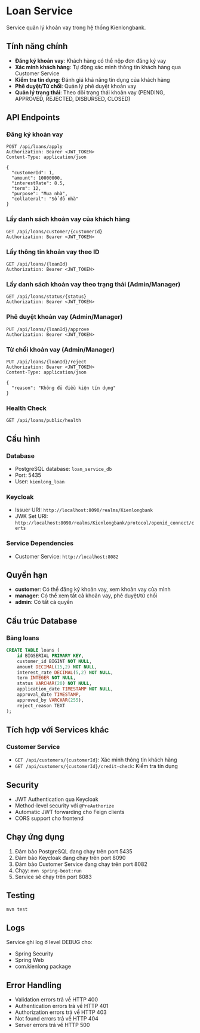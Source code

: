 # Loan Service

Service quản lý khoản vay trong hệ thống Kienlongbank.

## Tính năng chính

- **Đăng ký khoản vay**: Khách hàng có thể nộp đơn đăng ký vay
- **Xác minh khách hàng**: Tự động xác minh thông tin khách hàng qua Customer Service
- **Kiểm tra tín dụng**: Đánh giá khả năng tín dụng của khách hàng
- **Phê duyệt/Từ chối**: Quản lý phê duyệt khoản vay
- **Quản lý trạng thái**: Theo dõi trạng thái khoản vay (PENDING, APPROVED, REJECTED, DISBURSED, CLOSED)

## API Endpoints

### Đăng ký khoản vay
```
POST /api/loans/apply
Authorization: Bearer <JWT_TOKEN>
Content-Type: application/json

{
  "customerId": 1,
  "amount": 10000000,
  "interestRate": 8.5,
  "term": 12,
  "purpose": "Mua nhà",
  "collateral": "Sổ đỏ nhà"
}
```

### Lấy danh sách khoản vay của khách hàng
```
GET /api/loans/customer/{customerId}
Authorization: Bearer <JWT_TOKEN>
```

### Lấy thông tin khoản vay theo ID
```
GET /api/loans/{loanId}
Authorization: Bearer <JWT_TOKEN>
```

### Lấy danh sách khoản vay theo trạng thái (Admin/Manager)
```
GET /api/loans/status/{status}
Authorization: Bearer <JWT_TOKEN>
```

### Phê duyệt khoản vay (Admin/Manager)
```
PUT /api/loans/{loanId}/approve
Authorization: Bearer <JWT_TOKEN>
```

### Từ chối khoản vay (Admin/Manager)
```
PUT /api/loans/{loanId}/reject
Authorization: Bearer <JWT_TOKEN>
Content-Type: application/json

{
  "reason": "Không đủ điều kiện tín dụng"
}
```

### Health Check
```
GET /api/loans/public/health
```

## Cấu hình

### Database
- PostgreSQL database: `loan_service_db`
- Port: 5435
- User: `kienlong_loan`

### Keycloak
- Issuer URI: `http://localhost:8090/realms/Kienlongbank`
- JWK Set URI: `http://localhost:8090/realms/Kienlongbank/protocol/openid_connect/certs`

### Service Dependencies
- Customer Service: `http://localhost:8082`

## Quyền hạn

- **customer**: Có thể đăng ký khoản vay, xem khoản vay của mình
- **manager**: Có thể xem tất cả khoản vay, phê duyệt/từ chối
- **admin**: Có tất cả quyền

## Cấu trúc Database

### Bảng loans
```sql
CREATE TABLE loans (
    id BIGSERIAL PRIMARY KEY,
    customer_id BIGINT NOT NULL,
    amount DECIMAL(15,2) NOT NULL,
    interest_rate DECIMAL(5,2) NOT NULL,
    term INTEGER NOT NULL,
    status VARCHAR(20) NOT NULL,
    application_date TIMESTAMP NOT NULL,
    approval_date TIMESTAMP,
    approved_by VARCHAR(255),
    reject_reason TEXT
);
```

## Tích hợp với Services khác

### Customer Service
- `GET /api/customers/{customerId}`: Xác minh thông tin khách hàng
- `GET /api/customers/{customerId}/credit-check`: Kiểm tra tín dụng

## Security

- JWT Authentication qua Keycloak
- Method-level security với `@PreAuthorize`
- Automatic JWT forwarding cho Feign clients
- CORS support cho frontend

## Chạy ứng dụng

1. Đảm bảo PostgreSQL đang chạy trên port 5435
2. Đảm bảo Keycloak đang chạy trên port 8090
3. Đảm bảo Customer Service đang chạy trên port 8082
4. Chạy: `mvn spring-boot:run`
5. Service sẽ chạy trên port 8083

## Testing

```bash
mvn test
```

## Logs

Service ghi log ở level DEBUG cho:
- Spring Security
- Spring Web  
- com.kienlong package

## Error Handling

- Validation errors trả về HTTP 400
- Authentication errors trả về HTTP 401
- Authorization errors trả về HTTP 403
- Not found errors trả về HTTP 404
- Server errors trả về HTTP 500
